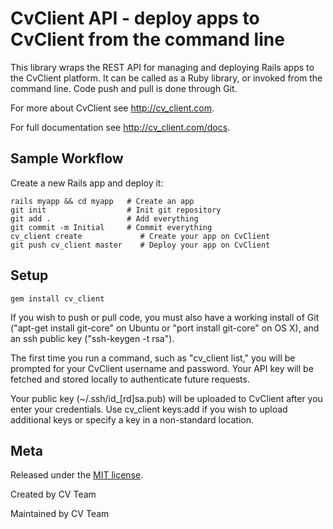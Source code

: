 CvClient API - deploy apps to CvClient from the command line
========================================================

This library wraps the REST API for managing and deploying Rails apps to the
CvClient platform.  It can be called as a Ruby library, or invoked from the
command line.  Code push and pull is done through Git.

For more about CvClient see <http://cv_client.com>.

For full documentation see <http://cv_client.com/docs>.


Sample Workflow
---------------

Create a new Rails app and deploy it:

    rails myapp && cd myapp   # Create an app
    git init                  # Init git repository
    git add .                 # Add everything
    git commit -m Initial     # Commit everything
    cv_client create             # Create your app on CvClient
    git push cv_client master    # Deploy your app on CvClient


Setup
-----

    gem install cv_client

If you wish to push or pull code, you must also have a working install of Git
("apt-get install git-core" on Ubuntu or "port install git-core" on OS X), and
an ssh public key ("ssh-keygen -t rsa").

The first time you run a command, such as "cv_client list," you will be prompted
for your CvClient username and password. Your API key will be fetched and stored
locally to authenticate future requests.

Your public key (~/.ssh/id_[rd]sa.pub) will be uploaded to CvClient after you
enter your credentials. Use cv_client keys:add if you wish to upload additional
keys or specify a key in a non-standard location.

Meta
----

Released under the [MIT license](http://www.opensource.org/licenses/mit-license.php).

Created by CV Team

Maintained by CV Team
